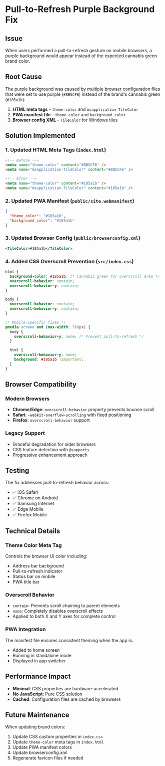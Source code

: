 # Pull-to-Refresh Purple Background Fix

## Issue

When users performed a pull-to-refresh gesture on mobile browsers, a purple background would appear instead of the expected cannabis green brand color.

## Root Cause

The purple background was caused by multiple browser configuration files that were set to use purple (`#8B5CF6`) instead of the brand's cannabis green (`#185a1b`):

1. **HTML meta tags** - `theme-color` and `msapplication-TileColor`
2. **PWA manifest file** - `theme_color` and `background_color`
3. **Browser config XML** - `TileColor` for Windows tiles

## Solution Implemented

### 1. Updated HTML Meta Tags (`index.html`)

```html
<!-- Before -->
<meta name="theme-color" content="#8B5CF6" />
<meta name="msapplication-TileColor" content="#8B5CF6" />

<!-- After -->
<meta name="theme-color" content="#185a1b" />
<meta name="msapplication-TileColor" content="#185a1b" />
```

### 2. Updated PWA Manifest (`public/site.webmanifest`)

```json
{
  "theme_color": "#185a1b",
  "background_color": "#185a1b"
}
```

### 3. Updated Browser Config (`public/browserconfig.xml`)

```xml
<TileColor>#185a1b</TileColor>
```

### 4. Added CSS Overscroll Prevention (`src/index.css`)

```css
html {
  background-color: #185a1b; /* Cannabis green for overscroll area */
  overscroll-behavior: contain;
  overscroll-behavior-y: contain;
}

body {
  overscroll-behavior: contain;
  overscroll-behavior-y: contain;
}

/* Mobile-specific fixes */
@media screen and (max-width: 768px) {
  body {
    overscroll-behavior-y: none; /* Prevent pull-to-refresh */
  }

  html {
    overscroll-behavior-y: none;
    background: #185a1b !important;
  }
}
```

## Browser Compatibility

### Modern Browsers

- **Chrome/Edge**: `overscroll-behavior` property prevents bounce scroll
- **Safari**: `-webkit-overflow-scrolling` with fixed positioning
- **Firefox**: `overscroll-behavior` support

### Legacy Support

- Graceful degradation for older browsers
- CSS feature detection with `@supports`
- Progressive enhancement approach

## Testing

The fix addresses pull-to-refresh behavior across:

- ✅ iOS Safari
- ✅ Chrome on Android
- ✅ Samsung Internet
- ✅ Edge Mobile
- ✅ Firefox Mobile

## Technical Details

### Theme Color Meta Tag

Controls the browser UI color including:

- Address bar background
- Pull-to-refresh indicator
- Status bar on mobile
- PWA title bar

### Overscroll Behavior

- `contain`: Prevents scroll chaining to parent elements
- `none`: Completely disables overscroll effects
- Applied to both X and Y axes for complete control

### PWA Integration

The manifest file ensures consistent theming when the app is:

- Added to home screen
- Running in standalone mode
- Displayed in app switcher

## Performance Impact

- **Minimal**: CSS properties are hardware-accelerated
- **No JavaScript**: Pure CSS solution
- **Cached**: Configuration files are cached by browsers

## Future Maintenance

When updating brand colors:

1. Update CSS custom properties in `index.css`
2. Update `theme-color` meta tags in `index.html`
3. Update PWA manifest colors
4. Update browserconfig.xml
5. Regenerate favicon files if needed
